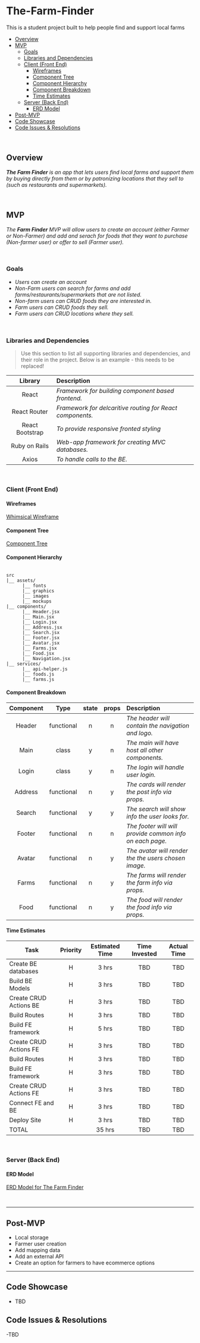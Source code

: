 # The-Farm-Finder
This is a student project built to help people find and support local farms

- [Overview](#overview)
- [MVP](#mvp)
  - [Goals](#goals)
  - [Libraries and Dependencies](#libraries-and-dependencies)
  - [Client (Front End)](#client-front-end)
    - [Wireframes](#wireframes)
    - [Component Tree](#component-tree)
    - [Component Hierarchy](#component-hierarchy)
    - [Component Breakdown](#component-breakdown)
    - [Time Estimates](#time-estimates)
  - [Server (Back End)](#server-back-end)
    - [ERD Model](#erd-model)
- [Post-MVP](#post-mvp)
- [Code Showcase](#code-showcase)
- [Code Issues & Resolutions](#code-issues--resolutions)

<br>

## Overview

_**The Farm Finder** is an app that lets users find local farms and support them by buying directly from them or by patronizing locations that they sell to (such as restaurants and supermarkets)._


<br>

## MVP

_The **Farm Finder** MVP will allow users to create an account (either Farmer or Non-Farmer) and add and serach for foods that they want to purchase (Non-farmer user) or offer to sell (Farmer user)._

<br>

### Goals

- _Users can create an account_
- _Non-Farm users can search for farms and add farms/restaurants/supermarkets that are not listed._
- _Non-farm users can CRUD foods they are interested in._
- _Farm users can CRUD foods they sell._
- _Farm users can CRUD locations where they sell._

<br>

### Libraries and Dependencies

> Use this section to list all supporting libraries and dependencies, and their role in the project. Below is an example - this needs to be replaced!

|     Library      | Description                                |
| :--------------: | :----------------------------------------- |
|      React       | _Framework for building component based frontend._ |
|   React Router   | _Framework for delcaritive routing for React components._ |
| React Bootstrap | _To provide responsive fronted styling_ |
|     Ruby on Rails      | _Web-app framework for creating MVC databases._ |
|    Axios     | _To handle calls to the BE._ |

<br>

### Client (Front End)

#### Wireframes

[Whimsical Wireframe](https://whimsical.com/BMpM3NfrnWHAKp35H2FTrp)

#### Component Tree
[Component Tree](https://app.lucidchart.com/invitations/accept/3fe0e283-9570-4c90-acb5-02dda1922705)

#### Component Hierarchy 

``` structure

src
|__ assets/
      |__ fonts
      |__ graphics
      |__ images
      |__ mockups
|__ components/
      |__ Header.jsx
      |__ Main.jsx
      |__ Login.jsx
      |__ Address.jsx
      |__ Search.jsx
      |__ Footer.jsx
      |__ Avatar.jsx
      |__ Farms.jsx
      |__ Food.jsx
      |__ Navigation.jsx
|__ services/
      |__ api-helper.js
      |__ foods.js
      |__ farms.js

```

#### Component Breakdown


|  Component   |    Type    | state | props | Description                                                      |
| :----------: | :--------: | :---: | :---: | :--------------------------------------------------------------- |
|    Header    | functional |   n   |   n   | _The header will contain the navigation and logo._               |
|        Main  | class |   y   |   n   | _The main will have host all other components._       |
|     Login    |   class    |   y   |   n   | _The login will handle user login._      |
|      Address | functional |   n   |   y   | _The cards will render the post info via props._                 |
|    Search    | functional |   y   |   y   | _The search will show info the user looks for._ |
|      Footer  | functional |   n   |   n   | _The footer will will provide common info on each page._       |
|   Avatar    |   functional    |   n   |   y   | _The avatar will render the the users chosen image._      |
| Farms | functional |   n   |   y   | _The farms will render the farm info via props._                 |
|    Food    | functional |   n   |   y   | _The food will render the food info via props._ |

#### Time Estimates


| Task                | Priority | Estimated Time | Time Invested | Actual Time |
| ------------------- | :------: | :------------: | :-----------: | :---------: |
|Create BE databases    |   H    |     3 hrs      |        TBD      |       TBD     |
| Build BE Models |    H     |     3 hrs      |        TBD      |       TBD     |
| Create CRUD Actions BE   |   H    |     3 hrs      |        TBD      |       TBD     |
| Build Routes|    H     |     3 hrs      |        TBD      |       TBD     |
| Build FE framework   |   H    |     5 hrs     |        TBD      |       TBD     |
| Create CRUD Actions FE |    H     |     3 hrs      |        TBD      |       TBD     |
| Build Routes|    H     |     3 hrs      |        TBD      |       TBD     |
| Build FE framework   |    H     |     3 hrs      |        TBD      |       TBD     |
| Create CRUD Actions FE |    H     |     3 hrs      |        TBD      |       TBD     |
| Connect FE and BE   |    H    |     3 hrs      |        TBD      |       TBD     |
| Deploy Site|    H     |     3 hrs      |        TBD      |       TBD     |
| TOTAL               |          |     35 hrs      |        TBD      |       TBD     |

<br>

### Server (Back End)

#### ERD Model

[ERD Model for The Farm Finder](https://drive.google.com/file/d/1wAqUIdMbSBpykNX2cIWjZ7T9ZDjm6SFJ/view?usp=sharing)

<br>

***

## Post-MVP

- Local storage
- Farmer user creation
- Add mapping data
- Add an external API
- Create an option for farmers to have ecommerce options

***

## Code Showcase

- TBD

## Code Issues & Resolutions
-TBD 
